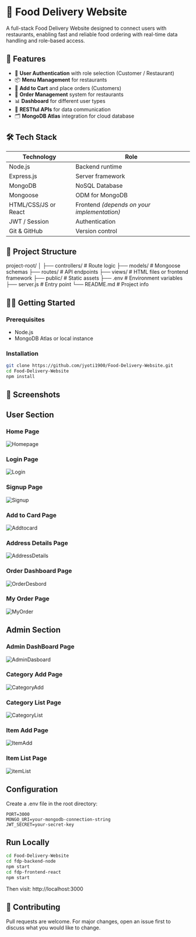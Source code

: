 # 🍔 Food Delivery Website

A full-stack Food Delivery Website designed to connect users with restaurants, enabling fast and reliable food ordering with real-time data handling and role-based access.

## 📌 Features

- 🔐 **User Authentication** with role selection (Customer / Restaurant)
- 📦 **Menu Management** for restaurants
- 🛒 **Add to Cart** and place orders (Customers)
- 🧾 **Order Management** system for restaurants
- 📊 **Dashboard** for different user types
- 📂 **RESTful APIs** for data communication
- 🗂️ **MongoDB Atlas** integration for cloud database

## 🛠️ Tech Stack

| Technology | Role |
|------------|------|
| Node.js    | Backend runtime |
| Express.js | Server framework |
| MongoDB    | NoSQL Database |
| Mongoose   | ODM for MongoDB |
| HTML/CSS/JS or React | Frontend *(depends on your implementation)* |
| JWT / Session | Authentication |
| Git & GitHub | Version control |

## 📁 Project Structure

project-root/
│
├── controllers/ # Route logic
├── models/ # Mongoose schemas
├── routes/ # API endpoints
├── views/ # HTML files or frontend framework
├── public/ # Static assets
├── .env # Environment variables
├── server.js # Entry point
└── README.md # Project info


## 🧑‍💻 Getting Started

### Prerequisites
- Node.js
- MongoDB Atlas or local instance

### Installation
```bash
git clone https://github.com/jyoti1900/Food-Delivery-Website.git
cd Food-Delivery-Website
npm install
```
## 📸 Screenshots
## User Section
### Home Page
![Homepage](Images/User/fooddeliverywebsit.png)

### Login Page
![Login](Images/User/Login.png)

### Signup Page
![Signup](Images/User/Signup.png)

### Add to Card Page
![Addtocard](Images/User/addtocard.png)

### Address Details Page
![AddressDetails](Images/User/AddressDetails.png)

### Order Dashboard Page
![OrderDesbord](Images/User/OrderDesbord.png)

### My Order Page
![MyOrder](Images/User/MyOrder.png)

## Admin Section
### Admin DashBoard Page
![AdminDasboard](Images/Admin/AdminDasboard.png)

### Category Add Page
![CategoryAdd](Images/Admin/CategoryAdd.png)

### Category List Page
![CategoryList](Images/Admin/CategoryList.png)

### Item Add Page
![ItemAdd](Images/Admin/ItemAdd.png)

### Item List Page
![itemList](Images/Admin/itemList.png)

## Configuration
Create a .env file in the root directory:
```.env
PORT=3000
MONGO_URI=your-mongodb-connection-string
JWT_SECRET=your-secret-key
```

## Run Locally
```bash
cd Food-Delivery-Website
cd fdp-backend-node
npm start
cd fdp-frontend-react
npm start
```
Then visit: http://localhost:3000

## 🤝 Contributing
Pull requests are welcome. For major changes, open an issue first to discuss what you would like to change.
